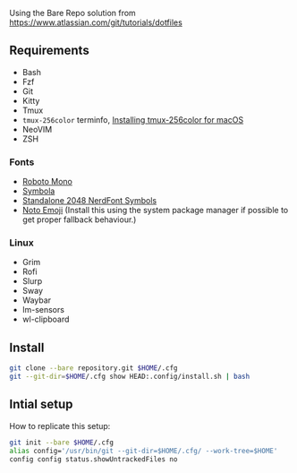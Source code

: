 
Using the Bare Repo solution from https://www.atlassian.com/git/tutorials/dotfiles

## Requirements

 * Bash
 * Fzf
 * Git
 * Kitty
 * Tmux
 * `tmux-256color` terminfo, [Installing tmux-256color for macOS](https://gist.github.com/bbqtd/a4ac060d6f6b9ea6fe3aabe735aa9d95)
 * NeoVIM
 * ZSH

### Fonts

 * [Roboto Mono](https://fonts.google.com/specimen/Roboto+Mono)
 * [Symbola](https://fontlibrary.org/en/font/symbola)
 * [Standalone 2048 NerdFont Symbols](https://github.com/ryanoasis/nerd-fonts/blob/master/src/glyphs/Symbols-2048-em%20Nerd%20Font%20Complete.ttf)
 * [Noto Emoji](https://github.com/googlefonts/noto-emoji) (Install this using the system package manager if possible to get proper fallback behaviour.)

### Linux

 * Grim
 * Rofi
 * Slurp
 * Sway
 * Waybar
 * lm-sensors
 * wl-clipboard

## Install

```bash
git clone --bare repository.git $HOME/.cfg
git --git-dir=$HOME/.cfg show HEAD:.config/install.sh | bash
```

## Intial setup

How to replicate this setup:

```bash
git init --bare $HOME/.cfg
alias config='/usr/bin/git --git-dir=$HOME/.cfg/ --work-tree=$HOME'
config config status.showUntrackedFiles no
```
